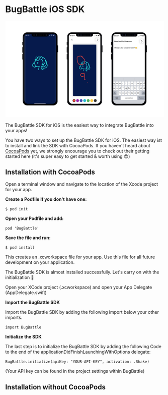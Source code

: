 # BugBattle iOS SDK

![BugBattle iOS SDK Intro](https://github.com/BugBattle/BugBattle-iOS-SDK/blob/master/BugBattleInfo.png)

The BugBattle SDK for iOS is the easiest way to integrate BugBattle into your apps!

You have two ways to set up the BugBattle SDK for iOS. The easiest way ist to install and link the SDK with CocoaPods. If you haven't heard about [CocoaPods](https://cocoapods.org) yet, we strongly encourage you to check out their getting started here (it's super easy to get started & worth using 😍) 

## Installation with CocoaPods

Open a terminal window and navigate to the location of the Xcode project for your app.

**Create a Podfile if you don't have one:**

```
$ pod init
```

**Open your Podfile and add:**

```
pod 'BugBattle'
```

**Save the file and run:**

```
$ pod install
```

This creates an .xcworkspace file for your app. Use this file for all future development on your application.

The BugBattle SDK is almost installed successfully.
Let's carry on with the initialization 🎉

Open your XCode project (.xcworkspace) and open your App Delegate (AppDelegate.swift)


**Import the BugBattle SDK**

Import the BugBattle SDK by adding the following import below your other imports.

```
import BugBattle
```

**Initialize the SDK**

The last step is to initialize the BugBattle SDK by adding the following Code to the end of the applicationDidFinishLaunchingWithOptions delegate:

```
BugBattle.initialize(apiKey: "YOUR-API-KEY", activation: .Shake)
```

(Your API key can be found in the project settings within BugBattle)

## Installation without CocoaPods

